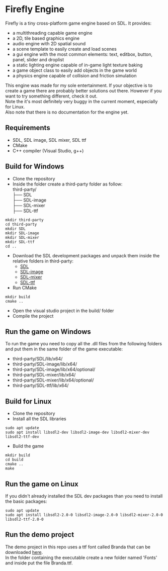 # Firefly Engine
Firefly is a tiny cross-platform game engine based on SDL. It provides:
* a multithreading capable game engine
* a 2D, tile based graphics engine
* audio engine with 2D spatial sound
* a scene template to easily create and load scenes
* a gui engine with the most common elements: text, editbox, button, panel, slider and droplist
* a static lighting engine capable of in-game light texture baking 
* a game object class to easily add objects in the game world
* a physics engine capable of collision and friction simulation
  
This engine was made for my sole entertainment. If your objective is to create a game there are probably better solutions out there. However if you want to try something different, check it out.  
Note the it's most definitely very buggy in the current moment, especially for Linux.  
Also note that there is no documentation for the engine yet.  

## Requirements
* SDL, SDL image, SDL mixer, SDL ttf
* CMake
* C++ compiler (Visual Studio, g++)

## Build for Windows
* Clone the repository
* Inside the folder create a third-party folder as follow:  
third-party/  
├── SDL  
├── SDL-image  
├── SDL-mixer  
├── SDL-ttf  
```
mkdir third-party
cd third-party
mkdir SDL
mkdir SDL-image
mkdir SDL-mixer
mkdir SDL-ttf
cd ..
```
* Download the SDL development packages and unpack them inside the relative folders in third-party:
    * [SDL](https://github.com/libsdl-org/SDL/releases/download/release-2.30.5/SDL2-devel-2.30.5-VC.zip)
    * [SDL-image](https://github.com/libsdl-org/SDL_image/releases/download/release-2.8.2/SDL2_image-devel-2.8.2-VC.zip)
    * [SDL-mixer](https://github.com/libsdl-org/SDL_mixer/releases/download/release-2.8.0/SDL2_mixer-devel-2.8.0-VC.zip)
    * [SDL-ttf](https://github.com/libsdl-org/SDL_ttf/releases/download/release-2.22.0/SDL2_ttf-devel-2.22.0-VC.zip)
* Run CMake
```
mkdir build
cmake ..
```
* Open the visual studio project in the build/ folder
* Compile the project

## Run the game on Windows
To run the game you need to copy all the .dll files from the following folders and put them in the same folder of the game executable:
* third-party/SDL/lib/x64/
* third-party/SDL-image/lib/x64/
* third-party/SDL-image/lib/x64/optional/
* third-party/SDL-mixer/lib/x64/
* third-party/SDL-mixer/lib/x64/optional/
* third-party/SDL-ttf/lib/x64/  

## Build for Linux
* Clone the repository
* Install all the SDL libraries
```
sudo apt update
sudo apt install libsdl2-dev libsdl2-image-dev libsdl2-mixer-dev libsdl2-ttf-dev 
```
* Build the game  
```
mkdir build
cd build
cmake ..
make
```

## Run the game on Linux
If you didn't already installed the SDL dev packages than you need to install the basic packages:  
```
sudo apt update
sudo apt install libsdl2-2.0-0 libsdl2-image-2.0-0 libsdl2-mixer-2.0-0 libsdl2-ttf-2.0-0
```

## Run the demo project
The demo project in this repo uses a ttf font called Branda that can be downloaded [here](https://www.fontspace.com/).  
In the folder containing the executable create a new folder named 'Fonts' and inside put the file Branda.ttf.